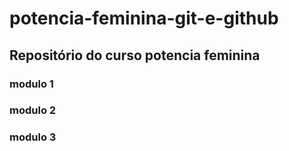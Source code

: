 ﻿# potencia-feminina-git-e-github
## Repositório do curso potencia feminina 

### modulo 1
### modulo 2
### modulo 3

